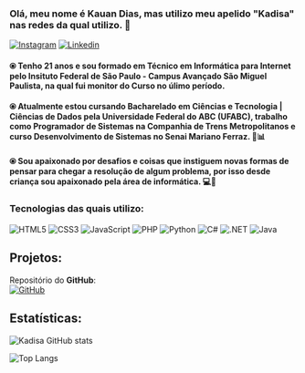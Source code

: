 ### Olá, meu nome é Kauan Dias, mas utilizo meu apelido "Kadisa" nas redes da qual utilizo. 👋

[![Instagram](https://img.shields.io/badge/Instagram-E4405F?style=for-the-badge&logo=instagram&logoColor=white)](https://www.instagram.com/kadisa_wrd?igsh=MTRyZzFycTZ1eDd4Ng==)
[![Linkedin](https://img.shields.io/badge/-LinkedIn-%230077B5?style=for-the-badge&logo=linkedin&logoColor=white)](https://www.linkedin.com/in/kauan-dias-45543a2a9)

#### ⦿ Tenho 21 anos e sou formado em Técnico em Informática para Internet pelo Insituto Federal de São Paulo - Campus Avançado São Miguel Paulista, na qual fui monitor do Curso no úlimo período.

#### ⦿ Atualmente estou cursando Bacharelado em Ciências e Tecnologia | Ciências de Dados pela Universidade Federal do ABC (UFABC), trabalho como Programador de Sistemas na Companhia de Trens Metropolitanos e curso Desenvolvimento de Sistemas no Senai Mariano Ferraz. 📗📊

#### ⦿ Sou apaixonado por desafios e coisas que instiguem novas formas de pensar para chegar a resolução de algum problema, por isso desde criança sou apaixonado pela área de informática. 💻🎲

### Tecnologias das quais utilizo:

<div style="display: inline_block">
<img align="center" alt="HTML5" src="https://img.shields.io/badge/HTML5-E34F26?style=for-the-badge&logo=html5&logoColor=white"/>
<img align="center" alt="CSS3" src="https://img.shields.io/badge/CSS3-1572B6?style=for-the-badge&logo=css3&logoColor=white"/>
<img align="center" alt="JavaScript" src="https://img.shields.io/badge/JavaScript-F7DF1E?style=for-the-badge&logo=javascript&logoColor=black"/>
<img align="center" alt="PHP" src="https://img.shields.io/badge/PHP-777BB4?style=for-the-badge&logo=php&logoColor=white"/>
<img align="center" alt="Python" src="https://img.shields.io/badge/Python-14354C?style=for-the-badge&logo=python&logoColor=white"/>
<img align="center" alt="C#" src="https://img.shields.io/badge/C%23-239120?style=for-the-badge&logo=c-sharp&logoColor=white"/>
<img align="center" alt=".NET" src="https://img.shields.io/badge/.NET-5C2D91?style=for-the-badge&logo=.net&logoColor=white"/>
<img align="center" alt="Java" src="https://img.shields.io/badge/Java-ED8B00?style=for-the-badge&logo=openjdk&logoColor=white"/>
  
</div>

## Projetos:
Repositório do **GitHub**:
<br>
[![GitHub](https://img.shields.io/badge/GitHub-100000?style=for-the-badge&logo=github&logoColor=white)](https://github.com/Kadisa-Cyber?tab=repositories)

## Estatísticas:

![Kadisa GitHub stats](https://github-readme-stats.vercel.app/api?username=Kadisa-Cyber&show_icons=true&theme=tokyonight)

![Top Langs](https://github-readme-stats.vercel.app/api/top-langs/?username=Kadisa-Cyber&layout=compact)



